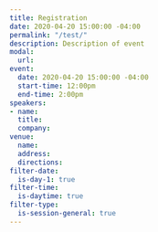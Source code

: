 ```yaml
---
title: Registration
date: 2020-04-20 15:00:00 -04:00
permalink: "/test/"
description: Description of event
modal:
  url: 
event:
  date: 2020-04-20 15:00:00 -04:00
  start-time: 12:00pm
  end-time: 2:00pm
speakers:
- name: 
  title: 
  company: 
venue:
  name: 
  address: 
  directions: 
filter-date:
  is-day-1: true
filter-time:
  is-daytime: true
filter-type:
  is-session-general: true
---
```


